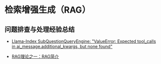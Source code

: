# 检索增强生成（RAG）

## 问题排查与处理经验总结

- [Llama-Index SubQuestionQueryEngine: "ValueError: Expected tool_calls in ai_message.additional_kwargs, but none found"](20240130-2249_ValueError_Expected_tool_calls_in_ai_message_additional_kwargs_but_none_found.md)

- [RAG理论之一：RAG简介](20240205-0735_RAG_Brief_Introduction.md)

